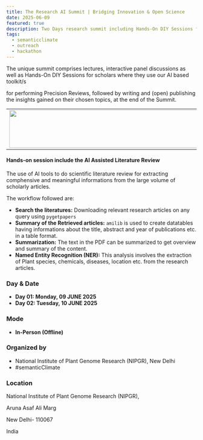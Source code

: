 ```yaml
---
title: The Research AI Summit | Bridging Innovation & Open Science
date: 2025-06-09
featured: true
description: Two Days research summit including Hands-On DIY Sessions for scholars at NIPGR, New Delhi
tags:
  - semanticclimate
  - outreach
  - hackathon
---
```


The unique summit comprises lectures, interactive panel discussions as well as Hands-On DIY Sessions for scholars where they use our AI based toolkit/s 

for performing Precision Reviews, followed by writing and (open) publishing the insights gained on their chosen topics, at the end of the Summit.

<table>
  <tr>
    <td>
      <img src='{{ "/static/img/events_all/Research_AI_CODATA.jpg" | url }}' width="500" height="100">
    </td>
  </tr>
</table>

#### Hands-on session include the **AI Assisted Literature Review** 

The use of AI tools to do scientific literature review for extracting comphensive and meaningful informations from the large volume of scholarly articles. 

The workflow followed are:

- **Search the literatures:** Downloading relevant research articles on any query using `pygetpapers`
- **Summary of the Retrieved articles:** `amilib` is used to create datatables having informations about the title, abstract and year of publications etc. in a table format.
- **Summarization:** The text in the PDF can be summarized to get overview and summary of the content. 
- **Named Entity Recognition (NER):** This analysis involves the extraction of Plant species, chemicals, diseases, location etc. from the research articles.


### Day & Date

- **Day 01: Monday, 09 JUNE 2025**
- **Day 02: Tuesday, 10 JUNE 2025**

### Mode

- **In-Person (Offline)**

### Organized by

- National Institute of Plant Genome Research (NIPGR), New Delhi
- #semanticClimate

### Location

National Institute of Plant Genome Research (NIPGR), 

Aruna Asaf Ali Marg

New Delhi- 110067

India


